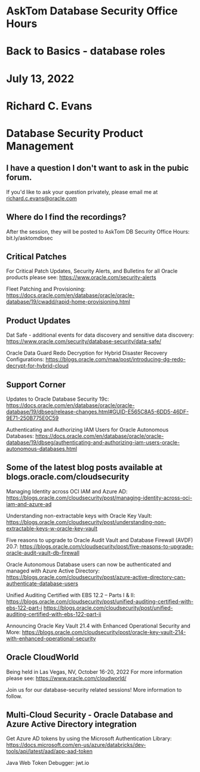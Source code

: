 
# AskTom Database Security Office Hours
# 
# Back to Basics - database roles
#
# July 13, 2022
# Richard C. Evans
# Database Security Product Management


## I have a question I don't want to ask in the pubic forum. 

If you'd like to ask your question privately, please email me at richard.c.evans@oracle.com 

## Where do I find the recordings? 

After the session, they will be posted to AskTom DB Security Office Hours: bit.ly/asktomdbsec

## Critical Patches

For Critical Patch Updates, Security Alerts, and Bulletins for all Oracle products please see: https://www.oracle.com/security-alerts

Fleet Patching and Provisioning: https://docs.oracle.com/en/database/oracle/oracle-database/19/cwadd/rapid-home-provisioning.html

## Product Updates

Dat Safe - additional events for data discovery and sensitive data discovery: https://www.oracle.com/security/database-security/data-safe/

Oracle Data Guard Redo Decryption for Hybrid Disaster Recovery Configurations: https://blogs.oracle.com/maa/post/introducing-dg-redo-decrypt-for-hybrid-cloud

## Support Corner

Updates to Oracle Database Security 19c: https://docs.oracle.com/en/database/oracle/oracle-database/19/dbseg/release-changes.html#GUID-E565C8A5-6DD5-46DF-9E71-250B775E0C59

Authenticating and Authorizing IAM Users for Oracle Autonomous Databases: https://docs.oracle.com/en/database/oracle/oracle-database/19/dbseg/authenticating-and-authorizing-iam-users-oracle-autonomous-databases.html


## Some of the latest blog posts available at blogs.oracle.com/cloudsecurity

Managing Identity across OCI IAM and Azure AD: https://blogs.oracle.com/cloudsecurity/post/managing-identity-across-oci-iam-and-azure-ad

Understanding non-extractable keys with Oracle Key Vault: https://blogs.oracle.com/cloudsecurity/post/understanding-non-extractable-keys-w-oracle-key-vault

Five reasons to upgrade to Oracle Audit Vault and Database Firewall (AVDF) 20.7: https://blogs.oracle.com/cloudsecurity/post/five-reasons-to-upgrade-oracle-audit-vault-db-firewall

Oracle Autonomous Database users can now be authenticated and managed with Azure Active Directory: https://blogs.oracle.com/cloudsecurity/post/azure-active-directory-can-authenticate-database-users

Unified Auditing Certified with EBS 12.2 – Parts I & II: https://blogs.oracle.com/cloudsecurity/post/unified-auditing-certified-with-ebs-122-part-i
https://blogs.oracle.com/cloudsecurity/post/unified-auditing-certified-with-ebs-122-part-ii

Announcing Oracle Key Vault 21.4 with Enhanced Operational Security and More: https://blogs.oracle.com/cloudsecurity/post/oracle-key-vault-214-with-enhanced-operational-security

## Oracle CloudWorld

Being held in Las Vegas, NV, October 16-20, 2022
For more information please see: https://www.oracle.com/cloudworld/

Join us for our database-security related sessions! More information to follow. 

## Multi-Cloud Security - Oracle Database and Azure Active Directory integration

Get Azure AD tokens by using the Microsoft Authentication Library: https://docs.microsoft.com/en-us/azure/databricks/dev-tools/api/latest/aad/app-aad-token

Java Web Token Debugger: jwt.io
